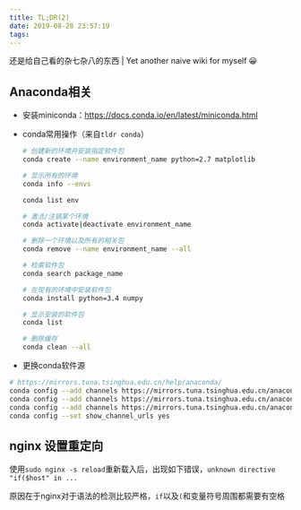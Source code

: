 ```yaml
---
title: TL;DR(2)
date: 2019-08-28 23:57:19
tags:
---
```


还是给自己看的杂七杂八的东西 | Yet another naive wiki for myself 😀

<!-- more -->

Anaconda相关
---

* 安装miniconda：https://docs.conda.io/en/latest/miniconda.html

* conda常用操作（来自`tldr conda`）

    ```sh
    # 创建新的环境并安装指定软件包
    conda create --name environment_name python=2.7 matplotlib

    # 显示所有的环境
    conda info --envs

    conda list env

    # 激活/注销某个环境
    conda activate|deactivate environment_name

    # 删除一个环境以及所有的相关包
    conda remove --name environment_name --all

    # 检索软件包
    conda search package_name

    # 在现有的环境中安装软件包
    conda install python=3.4 numpy

    # 显示安装的软件包
    conda list

    # 删除缓存
    conda clean --all
    ```

* 更换conda软件源

```sh
# https://mirrors.tuna.tsinghua.edu.cn/help/anaconda/
conda config --add channels https://mirrors.tuna.tsinghua.edu.cn/anaconda/pkgs/free/ && \
conda config --add channels https://mirrors.tuna.tsinghua.edu.cn/anaconda/pkgs/main/ && \
conda config --add channels https://mirrors.tuna.tsinghua.edu.cn/anaconda/cloud/pytorch/ && \
conda config --set show_channel_urls yes
```


nginx 设置重定向
---

使用`sudo nginx -s reload`重新载入后，出现如下错误，`unknown directive "if($host" in ...`

原因在于nginx对于语法的检测比较严格，`if`以及`(`和变量符号周围都需要有空格

